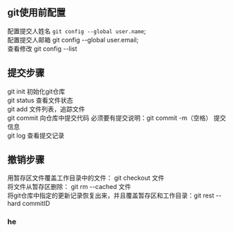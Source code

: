 ## git使用前配置
配置提交人姓名 `git config --global user.name`;  
配置提交人邮箱 git config --global user.email;  
查看修改 git config --list
## 提交步骤
git init 初始化git仓库  
git status 查看文件状态  
git add 文件列表，追踪文件  
git commit 向仓库中提交代码 必须要有提交说明：git commit -m（空格） 提交信息  
git log 查看提交记录  
## 撤销步骤
用暂存区文件覆盖工作目录中的文件： git checkout 文件  
将文件从暂存区删除： git rm --cached 文件  
将git仓库中指定的更新记录恢复出来，并且覆盖暂存区和工作目录：git rest --hard commitID  
### he


